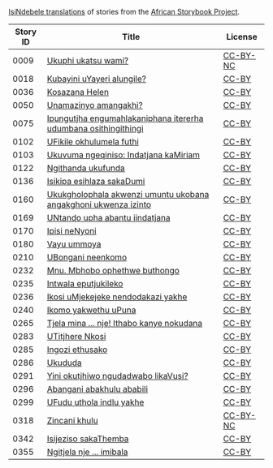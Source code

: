 [IsiNdebele translations](http://my.africanstorybook.org/language/isindebele) of stories from the [African Storybook Project](http://my.africanstorybook.org).

Story ID | Title | License
-------- | ----- | -------
0009 | [Ukuphi ukatsu wami?](http://africanstorybook.org/stories/ukuphi-ukatsu-wami) | [CC-BY-NC](https://creativecommons.org/licenses/by-nc/3.0/)
0018 | [Kubayini uYayeri alungile?](http://africanstorybook.org/stories/kubayini-uyayeri-alungile) | [CC-BY](https://creativecommons.org/licenses/by/3.0/)
0036 | [Kosazana Helen](http://africanstorybook.org/stories/kosazana-helen) | [CC-BY](https://creativecommons.org/licenses/by/3.0/)
0050 | [Unamazinyo amangakhi?](http://africanstorybook.org/stories/unamazinyo-amangakhi) | [CC-BY](https://creativecommons.org/licenses/by/3.0/)
0075 | [Ipungutjha engumahlakaniphana itererha udumbana osithingithingi](http://africanstorybook.org/stories/ipungutjha-engumahlakaniphana-itererha-udumbana-osithingithingi) | [CC-BY](https://creativecommons.org/licenses/by/3.0/)
0102 | [UFikile okhulumela futhi](http://africanstorybook.org/stories/ufikile-okhulumela-futhi) | [CC-BY](https://creativecommons.org/licenses/by/3.0/)
0103 | [Ukuvuma ngeqiniso: Indatjana kaMiriam](http://africanstorybook.org/stories/ukuvuma-ngeqiniso-indatjana-kamiriam) | [CC-BY](https://creativecommons.org/licenses/by/3.0/)
0122 | [Ngithanda ukufunda](http://africanstorybook.org/stories/ngithanda-ukufunda) | [CC-BY](https://creativecommons.org/licenses/by/3.0/)
0136 | [Isikipa esihlaza sakaDumi](http://africanstorybook.org/stories/isikipa-esihlaza-sakadumi) | [CC-BY](https://creativecommons.org/licenses/by/3.0/)
0160 | [Ukukgholophala akwenzi umuntu ukobana angakghoni ukwenza izinto](http://africanstorybook.org/stories/ukukgholophala-akwenzi-umuntu-ukobana-angakghoni-ukwenza-izinto) | [CC-BY](https://creativecommons.org/licenses/by/4.0/)
0169 | [UNtando upha abantu iindatjana](http://africanstorybook.org/stories/untando-upha-abantu-iindatjana) | [CC-BY](https://creativecommons.org/licenses/by/3.0/)
0170 | [Ipisi neNyoni](http://africanstorybook.org/stories/ipisi-nenyoni) | [CC-BY](https://creativecommons.org/licenses/by/3.0/)
0180 | [Vayu ummoya](http://africanstorybook.org/stories/vayu-ummoya) | [CC-BY](https://creativecommons.org/licenses/by/3.0/)
0210 | [UBongani neenkomo](http://africanstorybook.org/stories/ubongani-neenkomo) | [CC-BY](https://creativecommons.org/licenses/by/3.0/)
0232 | [Mnu. Mbhobo ophethwe buthongo](http://africanstorybook.org/stories/mnu-mbhobo-ophethwe-buthongo) | [CC-BY](https://creativecommons.org/licenses/by/3.0/)
0235 | [Intwala eputjukileko](http://africanstorybook.org/stories/intwala-eputjukileko-0) | [CC-BY](https://creativecommons.org/licenses/by/3.0/)
0236 | [Ikosi uMjekejeke nendodakazi yakhe](http://africanstorybook.org/stories/ikosi-umjekejeke-nendodakazi-yakhe) | [CC-BY](https://creativecommons.org/licenses/by/3.0/)
0240 | [Ikomo yakwethu uPuna](http://africanstorybook.org/stories/ikomo-yakwethu-upuna) | [CC-BY](https://creativecommons.org/licenses/by/3.0/)
0265 | [Tjela mina ... nje! Ithabo kanye nokudana](http://africanstorybook.org/stories/tjela-mina-...-nje-ithabo-kanye-nokudana) | [CC-BY](https://creativecommons.org/licenses/by/3.0/)
0283 | [UTitjhere Nkosi](http://africanstorybook.org/stories/utitjhere-nkosi) | [CC-BY](https://creativecommons.org/licenses/by/3.0/)
0285 | [Ingozi ethusako](http://africanstorybook.org/stories/ingozi-ethusako) | [CC-BY](https://creativecommons.org/licenses/by/3.0/)
0286 | [Ukududa](http://africanstorybook.org/stories/ukududa-1) | [CC-BY](https://creativecommons.org/licenses/by/3.0/)
0291 | [Yini okutjhiwo ngudadwabo likaVusi?](http://africanstorybook.org/stories/yini-okutjhiwo-ngudadwabo-likavusi) | [CC-BY](https://creativecommons.org/licenses/by/3.0/)
0296 | [Abangani abakhulu ababili](http://africanstorybook.org/stories/abangani-abakhulu-ababili) | [CC-BY](https://creativecommons.org/licenses/by/3.0/)
0299 | [UFudu uthola indlu yakhe](http://africanstorybook.org/stories/ufudu-uthola-indlu-yakhe-1) | [CC-BY](https://creativecommons.org/licenses/by/3.0/)
0318 | [Zincani khulu](http://africanstorybook.org/stories/zincani-khulu) | [CC-BY-NC](https://creativecommons.org/licenses/by-nc/3.0/)
0342 | [Isijeziso sakaThemba](http://africanstorybook.org/stories/isijeziso-sakathemba) | [CC-BY](https://creativecommons.org/licenses/by/3.0/)
0355 | [Ngitjela nje ... imibala](http://africanstorybook.org/stories/ngitjela-nje-...-imibala) | [CC-BY](https://creativecommons.org/licenses/by/3.0/)
